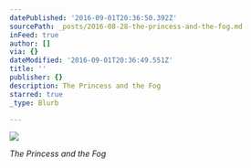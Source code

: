 ```yaml
---
datePublished: '2016-09-01T20:36:50.392Z'
sourcePath: _posts/2016-08-28-the-princess-and-the-fog.md
inFeed: true
author: []
via: {}
dateModified: '2016-09-01T20:36:49.551Z'
title: ''
publisher: {}
description: The Princess and the Fog
starred: true
_type: Blurb

---
```

![](https://the-grid-user-content.s3-us-west-2.amazonaws.com/288237d7-aeaa-4bfb-b067-24388237bf9e.jpg)

_The Princess and the Fog_